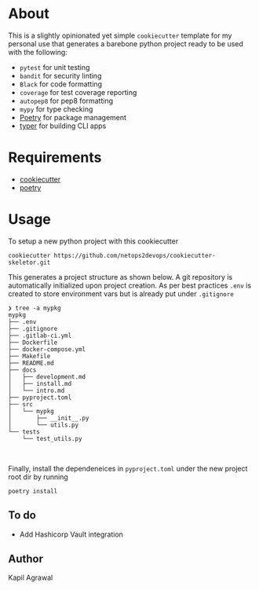 # About 

This is a slightly opinionated yet simple `cookiecutter` template for my personal use that generates a barebone python project ready to be used with the following: 

- `pytest`      for unit testing
- `bandit`      for security linting
- `Black`       for code formatting
- `coverage`    for test coverage reporting
- `autopep8`    for pep8 formatting
- `mypy`        for type checking
- [Poetry](https://python-poetry.org)   for package management
- [typer](http://typer.tiangolo.com)    for building CLI apps


# Requirements 

- [cookiecutter](https://github.com/cookiecutter/cookiecutter)
- [poetry](https://python-poetry.org)

# Usage 

To setup a new python project with this cookiecutter
```
cookiecutter https://github.com/netops2devops/cookiecutter-skeletor.git
```

This generates a project structure as shown below. A git repository is automatically initialized upon project creation. As per best practices `.env` is created to store environment vars but is already put under `.gitignore`

```
❯ tree -a mypkg
mypkg
├── .env
├── .gitignore
├── .gitlab-ci.yml
├── Dockerfile
├── docker-compose.yml
├── Makefile
├── README.md
├── docs
│   ├── development.md
│   ├── install.md
│   └── intro.md
├── pyproject.toml
├── src
│   └── mypkg
│       ├── __init__.py
│       └── utils.py
└── tests
    └── test_utils.py
```
<br>

Finally, install the dependeneices in `pyproject.toml` under the new project root dir by running 
```
poetry install 
```

## To do

- Add Hashicorp Vault integration

## Author
Kapil Agrawal
